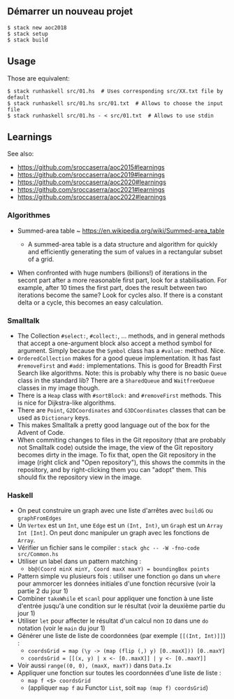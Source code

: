 ## Démarrer un nouveau projet

```
$ stack new aoc2018
$ stack setup
$ stack build
```

## Usage

Those are equivalent:
```
$ stack runhaskell src/01.hs  # Uses corresponding src/XX.txt file by default
$ stack runhaskell src/01.hs src/01.txt  # Allows to choose the input file
$ stack runhaskell src/01.hs - < src/01.txt  # Allows to use stdin
```

## Learnings

See also:

- <https://github.com/sroccaserra/aoc2015#learnings>
- <https://github.com/sroccaserra/aoc2019#learnings>
- <https://github.com/sroccaserra/aoc2020#learnings>
- <https://github.com/sroccaserra/aoc2021#learnings>
- <https://github.com/sroccaserra/aoc2022#learnings>

### Algorithmes

- Summed-area table ~ <https://en.wikipedia.org/wiki/Summed-area_table>
    - A summed-area table is a data structure and algorithm for quickly and
      efficiently generating the sum of values in a rectangular subset of a
      grid.

- When confronted with huge numbers (billions!) of iterations in the secont
  part after a more reasonable first part, look for a stabilisation. For
  example, after 10 times the first part, does the result between two
  iterations become the same? Look for cycles also. If there is a constant
  delta or a cycle, this becomes an easy calculation.

### Smalltalk

- The Collection `#select:`, `#collect:`, ... methods, and in general methods
  that accept a one-argument block also accept a method symbol for argument.
  Simply because the `Symbol` class has a `#value:` method.  Nice.
- `OrderedCollection` makes for a good queue implementation. It has fast
  `#removeFirst` and `#add:` implementations. This is good for Breadth First
  Search like algorithms. Note: this is probably why there is no basic `Queue`
  class in the standard lib? There are a `SharedQueue` and `WaitfreeQueue`
  classes in my image though.
- There is a `Heap` class with `#sortBlock:` and `#removeFirst` methods. This
  is nice for Dijkstra-like algorithms.
- There are `Point`, `G2DCoordinates` and `G3DCoordinates` classes that can be
  used as `Dictionary` keys.
- This makes Smalltalk a pretty good language out of the box for the Advent of
  Code.
- When commiting changes to files in the Git repository (that are probably not
  Smalltalk code) outside the image, the view of the Git repository becomes
  dirty in the image. To fix that, open the Git repository in the image (right
  click and "Open repository"), this shows the commits in the repository, and
  by right-clicking them you can "adopt" them. This should fix the repository
  view in the image.

### Haskell

- On peut construire un graph avec une liste d'arrêtes avec `buildG` ou `graphFromEdges`
- Un `Vertex` est un `Int`, une `Edge` est un `(Int, Int)`, un `Graph` est un
  `Array Int [Int]`. On peut donc manipuler un graph avec les fonctions de
  `Array`.
- Vérifier un fichier sans le compiler : `stack ghc -- -W -fno-code src/Common.hs`
- Utiliser un label dans un pattern matching :
    - `bb@(Coord minX minY, Coord maxX maxY) = boundingBox points`
- Pattern simple vu plusieurs fois : utiliser une fonction `go` dans un `where` pour ammorcer les données initiales d'une fonction récursive (voir la partie 2 du jour 1)
- Combiner `takeWhile` et `scanl` pour appliquer une fonction à une liste d'entrée jusqu'à une condition sur le résultat (voir la deuxième partie du jour 1)
- Utiliser `let` pour affecter le résultat d'un calcul non `IO` dans une `do` notation (voir le `main` du jour 1)
- Générer une liste de liste de coordonnées (par exemple `[[(Int, Int)]]`) :
    - `coordsGrid = map (\y -> (map (flip (,) y) [0..maxX])) [0..maxY]`
    - `coordsGrid = [[(x, y) | x <- [0..maxX]] | y <- [0..maxY]]`
- Voir aussi `range((0, 0), (maxX, maxY))` dans `Data.Ix`
- Appliquer une fonction sur toutes les coordonnées d'une liste de liste :
    - `map f <$> coordsGrid`
    - (appliquer `map f` au Functor `List`, soit `map (map f) coordsGrid`)
